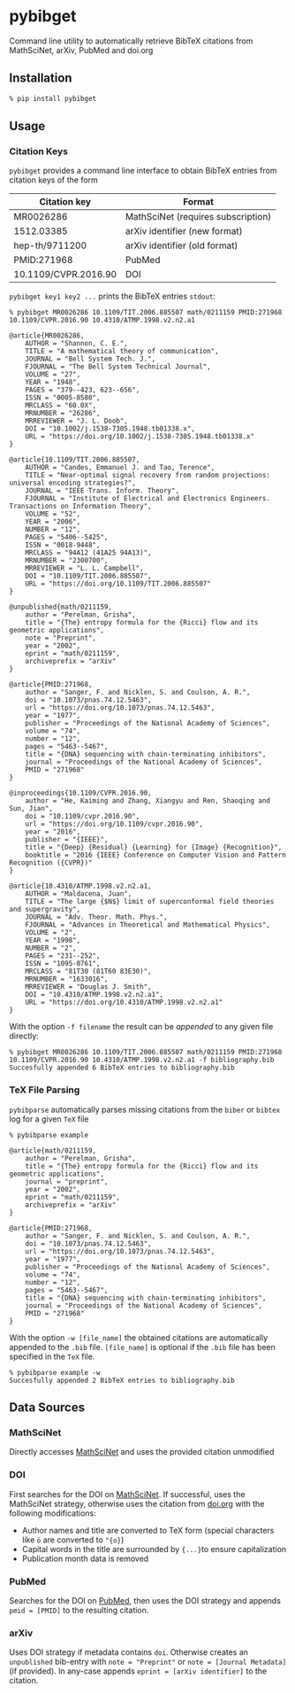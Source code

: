 # pybibget

Command line utility to automatically retrieve BibTeX citations from MathSciNet, arXiv, PubMed and doi.org

## Installation

```bash
% pip install pybibget
```

## Usage

### Citation Keys

`pybibget` provides a command line interface to obtain BibTeX entries from citation keys of the form

| Citation key         | Format                        |
|----------------------|-------------------------------|
| MR0026286            | MathSciNet (requires subscription)                    |
| 1512.03385           | arXiv identifier (new format) |
| hep-th/9711200       | arXiv identifier (old format) |
| PMID:271968          | PubMed                        |
| 10.1109/CVPR.2016.90 | DOI                           |

`pybibget key1 key2 ...` prints the BibTeX entries `stdout`:

```console
% pybibget MR0026286 10.1109/TIT.2006.885507 math/0211159 PMID:271968 10.1109/CVPR.2016.90 10.4310/ATMP.1998.v2.n2.a1

@article{MR0026286,
    AUTHOR = "Shannon, C. E.",
    TITLE = "A mathematical theory of communication",
    JOURNAL = "Bell System Tech. J.",
    FJOURNAL = "The Bell System Technical Journal",
    VOLUME = "27",
    YEAR = "1948",
    PAGES = "379--423, 623--656",
    ISSN = "0005-8580",
    MRCLASS = "60.0X",
    MRNUMBER = "26286",
    MRREVIEWER = "J. L. Doob",
    DOI = "10.1002/j.1538-7305.1948.tb01338.x",
    URL = "https://doi.org/10.1002/j.1538-7305.1948.tb01338.x"
}

@article{10.1109/TIT.2006.885507,
    AUTHOR = "Candes, Emmanuel J. and Tao, Terence",
    TITLE = "Near-optimal signal recovery from random projections: universal encoding strategies?",
    JOURNAL = "IEEE Trans. Inform. Theory",
    FJOURNAL = "Institute of Electrical and Electronics Engineers. Transactions on Information Theory",
    VOLUME = "52",
    YEAR = "2006",
    NUMBER = "12",
    PAGES = "5406--5425",
    ISSN = "0018-9448",
    MRCLASS = "94A12 (41A25 94A13)",
    MRNUMBER = "2300700",
    MRREVIEWER = "L. L. Campbell",
    DOI = "10.1109/TIT.2006.885507",
    URL = "https://doi.org/10.1109/TIT.2006.885507"
}

@unpublished{math/0211159,
    author = "Perelman, Grisha",
    title = "{The} entropy formula for the {Ricci} flow and its geometric applications",
    note = "Preprint",
    year = "2002",
    eprint = "math/0211159",
    archiveprefix = "arXiv"
}

@article{PMID:271968,
    author = "Sanger, F. and Nicklen, S. and Coulson, A. R.",
    doi = "10.1073/pnas.74.12.5463",
    url = "https://doi.org/10.1073/pnas.74.12.5463",
    year = "1977",
    publisher = "Proceedings of the National Academy of Sciences",
    volume = "74",
    number = "12",
    pages = "5463--5467",
    title = "{DNA} sequencing with chain-terminating inhibitors",
    journal = "Proceedings of the National Academy of Sciences",
    PMID = "271968"
}

@inproceedings{10.1109/CVPR.2016.90,
    author = "He, Kaiming and Zhang, Xiangyu and Ren, Shaoqing and Sun, Jian",
    doi = "10.1109/cvpr.2016.90",
    url = "https://doi.org/10.1109/cvpr.2016.90",
    year = "2016",
    publisher = "{IEEE}",
    title = "{Deep} {Residual} {Learning} for {Image} {Recognition}",
    booktitle = "2016 {IEEE} Conference on Computer Vision and Pattern Recognition ({CVPR})"
}

@article{10.4310/ATMP.1998.v2.n2.a1,
    AUTHOR = "Maldacena, Juan",
    TITLE = "The large {$N$} limit of superconformal field theories and supergravity",
    JOURNAL = "Adv. Theor. Math. Phys.",
    FJOURNAL = "Advances in Theoretical and Mathematical Physics",
    VOLUME = "2",
    YEAR = "1998",
    NUMBER = "2",
    PAGES = "231--252",
    ISSN = "1095-0761",
    MRCLASS = "81T30 (81T60 83E30)",
    MRNUMBER = "1633016",
    MRREVIEWER = "Douglas J. Smith",
    DOI = "10.4310/ATMP.1998.v2.n2.a1",
    URL = "https://doi.org/10.4310/ATMP.1998.v2.n2.a1"
}
```

With the option `-f filename` the result can be *appended* to any given file directly:

```console
% pybibget MR0026286 10.1109/TIT.2006.885507 math/0211159 PMID:271968 10.1109/CVPR.2016.90 10.4310/ATMP.1998.v2.n2.a1 -f bibliography.bib
Succesfully appended 6 BibTeX entries to bibliography.bib
```

### TeX File Parsing

`pybibparse` automatically parses missing citations from the `biber` or `bibtex` log for a given `TeX` file

```console
% pybibparse example 

@article{math/0211159,
    author = "Perelman, Grisha",
    title = "{The} entropy formula for the {Ricci} flow and its geometric applications",
    journal = "preprint",
    year = "2002",
    eprint = "math/0211159",
    archiveprefix = "arXiv"
}

@article{PMID:271968,
    author = "Sanger, F. and Nicklen, S. and Coulson, A. R.",
    doi = "10.1073/pnas.74.12.5463",
    url = "https://doi.org/10.1073/pnas.74.12.5463",
    year = "1977",
    publisher = "Proceedings of the National Academy of Sciences",
    volume = "74",
    number = "12",
    pages = "5463--5467",
    title = "{DNA} sequencing with chain-terminating inhibitors",
    journal = "Proceedings of the National Academy of Sciences",
    PMID = "271968"
}
```

With the option `-w [file_name]` the obtained citations are automatically appended to the `.bib` file. `[file_name]` is optional if the `.bib` file has been specified in the `TeX` file.

```console
% pybibparse example -w
Succesfully appended 2 BibTeX entries to bibliography.bib
```

## Data Sources

### MathSciNet

Directly accesses [MathSciNet](https://mathscinet.ams.org/mathscinet/index.html) and uses the provided citation unmodified

### DOI

First searches for the DOI on [MathSciNet](https://mathscinet.ams.org/mathscinet/index.html). If successful, uses the MathSciNet strategy, otherwise uses the citation from [doi.org](https://doi.org) with the following modifications:

- Author names and title are converted to TeX form (special characters like `ö` are converted to `"{o}`)
- Capital words in the title are surrounded by `{...}`to ensure capitalization
- Publication month data is removed

### PubMed

Searches for the DOI on [PubMed](https://pubmed.ncbi.nlm.nih.gov), then uses the DOI strategy and appends `pmid = [PMID]` to the resulting citation.

### arXiv

Uses DOI strategy if metadata contains `doi`. 
Otherwise creates an `unpublished` bib-entry with `note = "Preprint"` or `note = [Journal Metadata]` (if provided). In any-case appends `eprint = [arXiv identifier]` to the citation.
